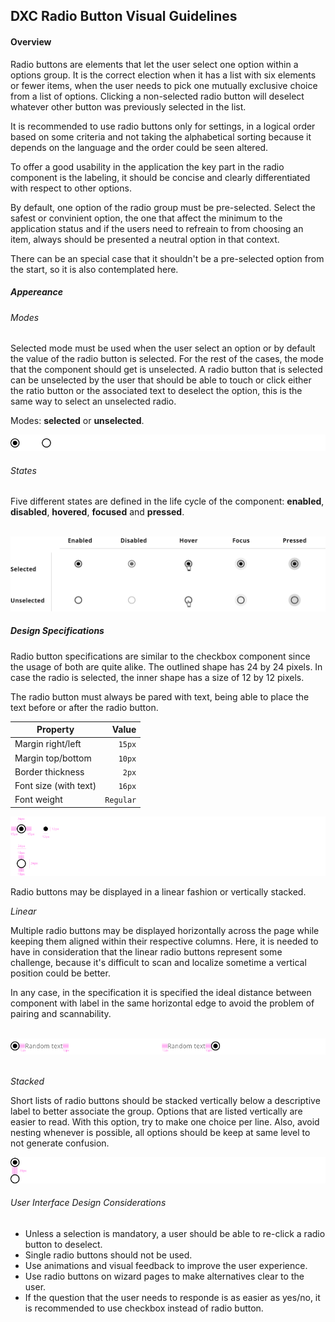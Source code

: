 
## DXC Radio Button Visual Guidelines

#### Overview

Radio buttons are elements that let the user select one option within a options group. It is the correct election when it has a list with six elements or fewer items, when the user needs to pick one mutually exclusive choice from a list of options.
Clicking a non-selected radio button will deselect whatever other button was previously selected in the list.

It is recommended to use radio buttons only for settings, in a logical order based on some criteria and not taking the alphabetical sorting because it depends on the language and the order could be seen altered.

To offer a good usability in the application the key part in the radio component is the labeling, it should be concise and clearly differentiated with respect to other options. 

By default, one option of the radio group must be pre-selected. Select the safest or convinient option, the one that affect the minimum to the application status and if the users need to refreain to from choosing an item, always should be presented a neutral option in that context.

There can be an special case that it shouldn't be a pre-selected option from the start, so it is also contemplated here.

##### *Appereance*

###### Modes

Selected mode must be used when the user select an option or by default the value of the radio button is selected. For the rest of the cases, the mode that the component should get is unselected. A radio button that is selected can be unselected by the user that should be able to touch or click either the ratio button or the associated text to deselect the option, this is the same way to select an unselected radio.

Modes: __selected__ or __unselected__.
<div> <img src="images/radio_modes.png"/></div>

###### States

Five different states are defined in the life cycle of the component: __enabled__, __disabled__, __hovered__, __focused__ and __pressed__.

<br>

<div> <img src="images/radio_states.png"/> </div>

##### *Design Specifications*

Radio button specifications are similar to the checkbox component since the usage of both are quite alike.
The outlined shape has 24 by 24 pixels. In case the radio is selected, the inner shape has a size of 12 by 12 pixels.

The radio button must always be pared with text, being able to place the text before or after the radio button.

| Property           | Value|
|--------------------|------:|
| Margin right/left  | `15px`|
| Margin top/bottom  | `10px`|
| Border thickness   | `2px` |
| Font size (with text)| `16px` |
| Font weight        | `Regular` |


<div> <img src="images/radio_specs.png"/> </div>

Radio buttons may be displayed in a linear fashion or vertically stacked.

*Linear*

Multiple radio buttons may be displayed horizontally across the page while keeping them aligned within their respective columns. Here, it is needed to have in consideration that the linear radio buttons represent some challenge, because it's difficult to scan and localize sometime a vertical position could be better.

In any case, in the specification it is specified the ideal distance between component with label in the same horizontal edge to avoid the problem of pairing and scannability.

<br>
<div> <img src="images/radio_linear.png"/> </div>
<br>

*Stacked*

Short lists of radio buttons should be stacked vertically below a descriptive label to better associate the group. Options that are listed vertically are easier to read. 
With this option, try to make one choice per line. Also, avoid nesting whenever is possible, all options should be keep at same level to not generate confusion.

<div> <img src="images/radio_stacked.png"/> </div>

###### User Interface Design Considerations

- Unless a selection is mandatory, a user should be able to re-click a radio button to deselect.
- Single radio buttons should not be used.
- Use animations and visual feedback to improve the user experience.
- Use radio buttons on wizard pages to make alternatives clear to the user.
- If the question that the user needs to responde is as easier as yes/no, it is recommended to use checkbox instead of radio button.

